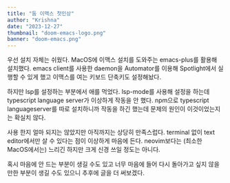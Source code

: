 ```yaml
---
title: "둠 이맥스 첫인상"
author: "Krishna"
date: "2023-12-27"
thumbnail: "doom-emacs-logo.png"
banner: "doom-emacs.png"
---
```

우선 설치 자체는 쉬웠다. MacOS에 이맥스 설치를 도와주는 emacs-plus를 활용해 설치했다. emacs client를 사용한 daemon을 Automator를 이용해 Spotlight에서 실행할 수 있게 했고 이맥스를 여는 키보드 단축키도 설정해놨다.

하지만 lsp를 설정하는 부분에서 애를 먹었다. lsp-mode를 사용해 설정을 하는데 typescript language server가 이상하게 작동을 안 했다. npm으로 typescript languageserver를 따로 설치하니까 작동을 하긴 했는데 문제의 원인이 이것이었는지는 확실치 않다.

사용 한지 얼마 되지는 않았지만 아직까지는 상당히 만족스럽다. terminal 없이 text editor에서만 살 수 있다는 점이 이상하게 마음에 든다. neovim보다는 (최소한 MacOS에서는) 느리긴 하지만 크게 신경 쓰일 정도는 아니다.

혹시 마음에 안 드는 부분이 생길 수도 있고 너무 마음에 들어 다시 돌아가고 싶지 않을 만한 부분이 생길 수도 있으니 추후에 글을 더 써보겠다.

